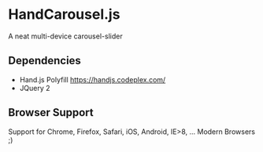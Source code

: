 # HandCarousel.js
A neat multi-device carousel-slider 

## Dependencies
- Hand.js Polyfill https://handjs.codeplex.com/ 
- JQuery 2

## Browser Support
Support for Chrome, Firefox, Safari, iOS, Android, IE>8, ... Modern Browsers ;)

